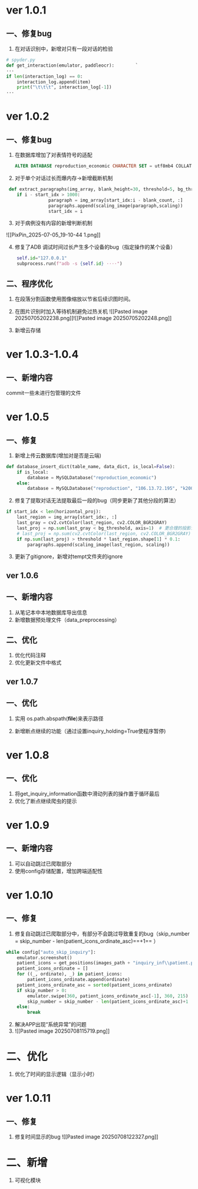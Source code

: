 # ver 1.0.1

## 一、修复bug

1.  在对话识别中，新增对只有一段对话的检验

```python
# spyder.py
def get_interaction(emulator, paddleocr):        `
···
if len(interaction_log) == 0:
	interaction_log.append(item)
	print("\t\t\t", interaction_log[-1])
···
```
# ver 1.0.2
## 一、修复bug

1. 在数据库增加了对表情符号的适配

   ```sql
   ALTER DATABASE reproduction_economic CHARACTER SET = utf8mb4 COLLATE = utf8mb4_unicode_ci;
   ```


2. 对于单个对话过长而爆内存->新增截断机制

```python
 def extract_paragraphs(img_array, blank_height=30, threshold=5, bg_threshold=253, scaling=1):
    if i - start_idx > 1000:
                paragraph = img_array[start_idx:i - blank_count, :]
                paragraphs.append(scaling_image(paragraph,scaling))
                start_idx = i
```
3. 对于病例没有内容的新增判断机制

![[PixPin_2025-07-05_19-10-44 1.png]]

4. 修复了ADB 调试时间过长产生多个设备的bug（指定操作的某个设备）
```python
	self.id="127.0.0.1"
	subprocess.run(f"adb -s {self.id} ····")
```

## 二、程序优化

1. 在段落分割函数使用图像缩放以节省后续识图时间。

2. 在图片识别时加入等待机制避免过热关机
![[Pasted image 20250705202238.png]]![[Pasted image 20250705202248.png]]
3. 新增云存储

# ver 1.0.3-1.0.4
## 一、新增内容
commit一些未进行包管理的文件

# ver 1.0.5
## 一、修复
1. 新增上传云数据库(增加对是否是云端)
```python
def database_insert_dict(table_name, data_dict, is_local=False):  
    if is_local:  
        database = MySQLDatabase("reproduction_economic")  
    else:  
        database = MySQLDatabase("reproduction", "106.13.72.195", "k2003h", "Qwas1234!")
```
2. 修复了提取对话无法提取最后一段的bug（同步更新了其他分段的算法）
```python
if start_idx < len(horizontal_proj):  
    last_region = img_array[start_idx:, :]  
    last_gray = cv2.cvtColor(last_region, cv2.COLOR_BGR2GRAY)  
    last_proj = np.sum(last_gray < bg_threshold, axis=1)  # 更合理的投影计算  
    # last_proj = np.sum(cv2.cvtColor(last_region, cv2.COLOR_BGR2GRAY) > 252, axis=1) # 原计算方式
    if np.sum(last_proj) > threshold * last_region.shape[1] * 0.1: 
        paragraphs.append(scaling_image(last_region, scaling))
```
3. 更新了gitignore，新增对tempt文件夹的ignore


## ver 1.0.6
## 一、新增内容
1. 从笔记本中本地数据库导出信息
2. 新增数据预处理文件（data_preprocessing）
## 二、优化
1. 优化代码注释
2. 优化更新文件中格式


## ver 1.0.7
## 一、优化

1. 实用 os.path.abspath(__file__)来表示路径

2. 新增断点继续的功能（通过设置inquiry_holding=True使程序暂停)


# ver 1.0.8
## 一、优化
1. 将get_inquiry_information函数中滑动列表的操作置于循环最后
2. 优化了断点继续爬虫的提示


# ver 1.0.9 
## 一、新增内容
1. 可以自动跳过已爬取部分
2. 使用config存储配置，增加跨端适配性


# ver 1.0.10
## 一、修复
1. 修复自动跳过已爬取部分中，有部分不会跳过导致重复的bug（skip_number = skip_number - len(patient_icons_ordinate_asc)==+1== ）
```python
while config["auto_skip_inquiry"]:  
    emulator.screenshot()  
    patient_icons = get_positions(images_path + "inquiry_inf\\patient.png", screenshot_path, 0.8, 0.5)  
    patient_icons_ordinate = []  
    for ((_, ordinate), _) in patient_icons:  
        patient_icons_ordinate.append(ordinate)  
    patient_icons_ordinate_asc = sorted(patient_icons_ordinate)  
    if skip_number > 0:  
        emulator.swipe(360, patient_icons_ordinate_asc[-1], 360, 215)  
        skip_number = skip_number - len(patient_icons_ordinate_asc)+1  
    else:  
        break
``` 
2. 解决APP出现“系统异常”的问题
3. ![[Pasted image 20250708115719.png]]
# 二、优化
1. 优化了时间的显示逻辑（显示小时）


# ver 1.0.11
## 一、修复
1. 修复时间显示的bug
 ![[Pasted image 20250708122327.png]]
# 二、新增
1. 可视化模块